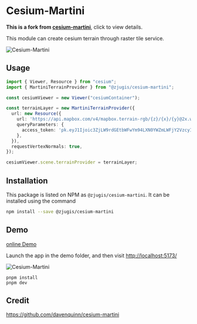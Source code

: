 # Cesium-Martini

**This is a fork from [cesium-martini](https://github.com/davenquinn/cesium-martini)**, click to view details.

This module can create cesium terrain through raster tile service.

![Cesium-Martini](/img/cesium-martini.png)

## Usage

```ts
import { Viewer, Resource } from "cesium";
import { MartiniTerrainProvider } from "@zjugis/cesium-martini";

const cesiumViewer = new Viewer("cesiumContainer");

const terrainLayer = new MartiniTerrainProvider({
  url: new Resource({
    url: 'https://api.mapbox.com/v4/mapbox.terrain-rgb/{z}/{x}/{y}@2x.webp',
    queryParameters: {
      access_token: 'pk.eyJ1Ijoic3ZjLW9rdGEtbWFwYm94LXN0YWZmLWFjY2VzcyIsImEiOiJjbG5sMnFlZ28wb2d5MnFtb2xnMG90OW96In0.IE8Vqs0NTzCY0WqPzV9kcw'
    },
  }),
  requestVertexNormals: true,
});

cesiumViewer.scene.terrainProvider = terrainLayer;
```

## Installation

This package is listed on NPM as `@zjugis/cesium-martini`. It can be installed
using the command

```bash
npm install --save @zjugis/cesium-martini
```

## Demo

[online Demo](https://cesium-martini.opendde.com/)

Launch the app in the demo folder, and then visit <http://localhost:5173/>

![Cesium-Martini](https://s1.ax1x.com/2022/08/09/v1GhtO.png)

```node
pnpm install
pnpm dev
```

## Credit

<https://github.com/davenquinn/cesium-martini>
